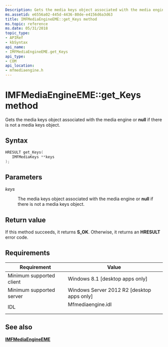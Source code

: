 ```yaml
---
Description: Gets the media keys object associated with the media engine or null if there is not a media keys object.
ms.assetid: e6556a02-445d-4436-80de-e4156d6a3d63
title: IMFMediaEngineEME::get_Keys method
ms.topic: reference
ms.date: 05/31/2018
topic_type: 
- APIRef
- kbSyntax
api_name: 
- IMFMediaEngineEME.get_Keys
api_type: 
- COM
api_location: 
- mfmediaengine.h
---
```


# IMFMediaEngineEME::get\_Keys method

Gets the media keys object associated with the media engine or **null** if there is not a media keys object.

## Syntax


```C++
HRESULT get_Keys(
   IMFMediaKeys **keys
);
```



## Parameters

<dl> <dt>

*keys* 
</dt> <dd>

The media keys object associated with the media engine or **null** if there is not a media keys object.

</dd> </dl>

## Return value

If this method succeeds, it returns **S\_OK**. Otherwise, it returns an **HRESULT** error code.

## Requirements



| Requirement | Value |
|-------------------------------------|----------------------------------------------------------------------------------------------|
| Minimum supported client<br/> | Windows 8.1 \[desktop apps only\]<br/>                                                 |
| Minimum supported server<br/> | Windows Server 2012 R2 \[desktop apps only\]<br/>                                      |
| IDL<br/>                      | <dl> <dt>Mfmediaengine.idl</dt> </dl> |



## See also

<dl> <dt>

[**IMFMediaEngineEME**](/windows/desktop/api/mfmediaengine/nn-mfmediaengine-imfmediaengineeme)
</dt> </dl>

 

 




